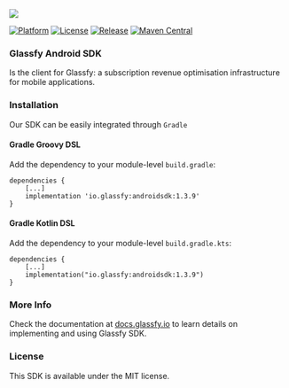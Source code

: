 <img src="https://media.glassfy.io/banner_purple.png" />


[![Platform](https://img.shields.io/badge/platform-android-lightgrey)](https://glassfy.io)
[![License](https://img.shields.io/badge/license-MIT-lightgrey)](https://glassfy.io)
[![Release](https://img.shields.io/github/v/release/glassfy/android-sdk)](https://glassfy.io)
[![Maven Central](https://img.shields.io/maven-central/v/io.glassfy/androidsdk)](https://glassfy.io)

### Glassfy Android SDK

Is the client for Glassfy: a subscription revenue optimisation infrastructure for mobile
applications.

### Installation

Our SDK can be easily integrated through `Gradle`

#### Gradle Groovy DSL

Add the dependency to your module-level `build.gradle`:

```
dependencies {
    [...]
    implementation 'io.glassfy:androidsdk:1.3.9'
}
```

#### Gradle Kotlin DSL

Add the dependency to your module-level `build.gradle.kts`:

```
dependencies {
    [...]
    implementation("io.glassfy:androidsdk:1.3.9")
}
```

### More Info

Check the documentation at [docs.glassfy.io](https://docs.glassfy.io/get-started/quick-start) to
learn details on implementing and using Glassfy SDK.

### License

This SDK is available under the MIT license.

